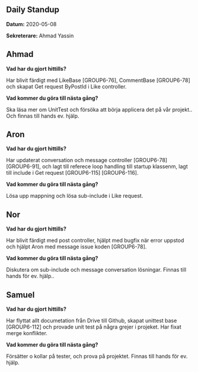 ## **Daily Standup**

**Datum:** 2020-05-08

**Sekreterare:** Ahmad Yassin



## **Ahmad**

**Vad har du gjort hittills?**

Har blivit färdigt med LikeBase [GROUP6-76], CommentBase [GROUP6-78] och skapat Get request ByPostId i Like controller.

**Vad kommer du göra till nästa gång?**

Ska läsa mer om UnitTest och försöka att börja applicera det på vår projekt.. Och finnas till hands ev. hjälp.



## **Aron**

**Vad har du gjort hittills?**

Har updaterat conversation och message controller [GROUP6-78] [GROUP6-91], och lagt till referece loop handling till startup klassenm, lagt till include i Get request [GROUP6-115] [GROUP6-116].

**Vad kommer du göra till nästa gång?**

Lösa upp mappning och lösa sub-include i Like request.



## **Nor**

**Vad har du gjort hittills?**

Har blivit färdigt med post controller, hjälpt med bugfix när error uppstod och hjälpt Aron med message issue koden [GROUP6-78]. 

**Vad kommer du göra till nästa gång?**

Diskutera om sub-include och message conversation lösningar. Finnas till hands för ev. hjälp.. 



## **Samuel**

**Vad har du gjort hittills?**

Har flyttat allt documetation från Drive till Github, skapat unittest base [GROUP6-112] och provade unit test på några grejer i projeket. Har fixat merge konflikter.

**Vad kommer du göra till nästa gång?**

Försätter o kollar på tester, och prova på projektet. Finnas till hands för ev. hjälp.
